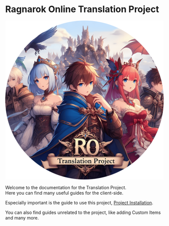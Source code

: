 # Ragnarok Online Translation Project  
![](images/ROTPbySapito_mask.png)
 
Welcome to the documentation for the Translation Project.  
Here you can find many useful guides for the client-side.  

Especially important is the guide to use this project, [Project Installation](./guides/install/).  

You can also find guides unrelated to the project, like adding Custom Items and many more.  